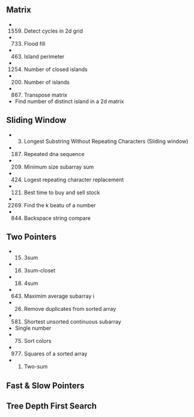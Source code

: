 ## Matrix
* 1559. Detect cycles in 2d grid
* 733. Flood fill
* 463. Island perimeter
* 1254. Number of closed islands
* 200. Number of islands
* 867. Transpose matrix
* Find number of distinct island in a 2d matrix

## Sliding Window 
* 3. Longest Substring Without Repeating Characters (Sliding window) 
* 187. Repeated dna sequence
* 209. Minimum size subarray sum
* 424. Logest repeating character replacement
* 121. Best time to buy and sell stock
* 2269. Find the k beatu of a number 
* 844. Backspace string compare


## Two Pointers
* 15. 3sum
* 16. 3sum-closet
* 18. 4sum
* 643. Maximim average subarray i
* 26. Remove duplicates from sorted array
* 581. Shortest unsorted continuous subarray
* Single number
* 75. Sort colors 
* 977. Squares of a sorted array
* 1. Two-sum

## Fast & Slow Pointers

## Tree Depth First Search 
